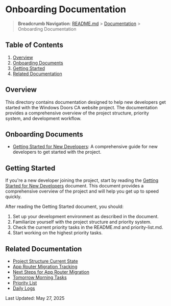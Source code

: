 # Onboarding Documentation

> **Breadcrumb Navigation**: [README.md](../../README.md) > [Documentation](../index.md) > Onboarding Documentation

## Table of Contents

1. [Overview](#overview)
2. [Onboarding Documents](#onboarding-documents)
3. [Getting Started](#getting-started)
4. [Related Documentation](#related-documentation)

## Overview

This directory contains documentation designed to help new developers get started with the Windows Doors CA website project. The documentation provides a comprehensive overview of the project structure, priority system, and development workflow.

## Onboarding Documents

- [Getting Started for New Developers](./getting-started-for-new-developers.md): A comprehensive guide for new developers to get started with the project.

## Getting Started

If you're a new developer joining the project, start by reading the [Getting Started for New Developers](./getting-started-for-new-developers.md) document. This document provides a comprehensive overview of the project and will help you get up to speed quickly.

After reading the Getting Started document, you should:

1. Set up your development environment as described in the document.
2. Familiarize yourself with the project structure and priority system.
3. Check the current priority tasks in the README.md and priority-list.md.
4. Start working on the highest priority tasks.

## Related Documentation

- [Project Structure Current State](../architecture/project-structure-current-state.md)
- [App Router Migration Tracking](../migration/app-router-migration-tracking.md)
- [Next Steps for App Router Migration](../migration/next-steps-for-app-router-migration.md)
- [Tomorrow Morning Tasks](../migration/tomorrow-morning-tasks.md)
- [Priority List](../priority-list.md)
- [Daily Logs](../daily-logs/)

Last Updated: May 27, 2025
